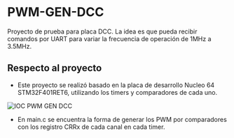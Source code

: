 # PWM-GEN-DCC
Proyecto de prueba para placa DCC. La idea es que pueda recibir comandos por UART para variar la frecuencia de operación de 1MHz a 3.5MHz. 

## Respecto al proyecto
- Este proyecto se realizó basado en la placa de desarrollo Nucleo 64 STM32F401RET6, utilizando los timers y comparadores de cada uno.

![IOC PWM GEN DCC](https://github.com/user-attachments/assets/3666391f-e41f-480f-89c3-afdea8479b85)

- En main.c se encuentra la forma de generar los PWM por comparadores con los registro CRRx de cada canal en cada timer.
